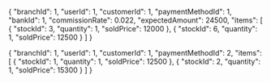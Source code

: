 {
  "branchId": 1,
  "userId": 1,
  "customerId": 1,
  "paymentMethodId": 1,
  "bankId": 1,
  "commissionRate": 0.022,
  "expectedAmount": 24500,
  "items": [
    { "stockId": 3, "quantity": 1, "soldPrice": 12000 },
    { "stockId": 6, "quantity": 1, "soldPrice": 12500 }
  ]
}


{
  "branchId": 1,
  "userId": 1,
  "customerId": 1,
  "paymentMethodId": 2,
  "items": [
    { "stockId": 1, "quantity": 1, "soldPrice": 12500 },
    { "stockId": 2, "quantity": 1, "soldPrice": 15300 }
  ]
}
